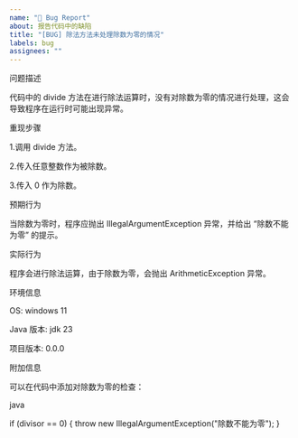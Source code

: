 ```yaml
---
name: "🐞 Bug Report"
about: 报告代码中的缺陷
title: "[BUG] 除法方法未处理除数为零的情况"
labels: bug
assignees: ""
---
```

问题描述

代码中的 divide 方法在进行除法运算时，没有对除数为零的情况进行处理，这会导致程序在运行时可能出现异常。

重现步骤

1.调用 divide 方法。

2.传入任意整数作为被除数。

3.传入 0 作为除数。

预期行为

当除数为零时，程序应抛出 IllegalArgumentException 异常，并给出 “除数不能为零” 的提示。

实际行为

程序会进行除法运算，由于除数为零，会抛出 ArithmeticException 异常。

环境信息

OS: windows 11

Java 版本: jdk 23

项目版本: 0.0.0

附加信息

可以在代码中添加对除数为零的检查：

java

if (divisor == 0) {
    throw new IllegalArgumentException("除数不能为零");
}
